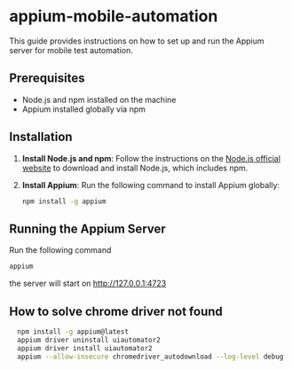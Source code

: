 # appium-mobile-automation

This guide provides instructions on how to set up and run the Appium server for mobile test automation.

## Prerequisites

- Node.js and npm installed on the machine
- Appium installed globally via npm

## Installation

1. **Install Node.js and npm**: Follow the instructions on the [Node.js official website](https://nodejs.org/) to download and install Node.js, which includes npm.

2. **Install Appium**: Run the following command to install Appium globally:

   ```sh
   npm install -g appium

## Running the Appium Server
Run the following command
 ```sh
appium
```

the server will start on http://127.0.0.1:4723

## How to solve chrome driver not found
 ```sh
   npm install -g appium@latest
   appium driver uninstall uiautomator2
   appium driver install uiautomator2
   appium --allow-insecure chromedriver_autodownload --log-level debug
```

